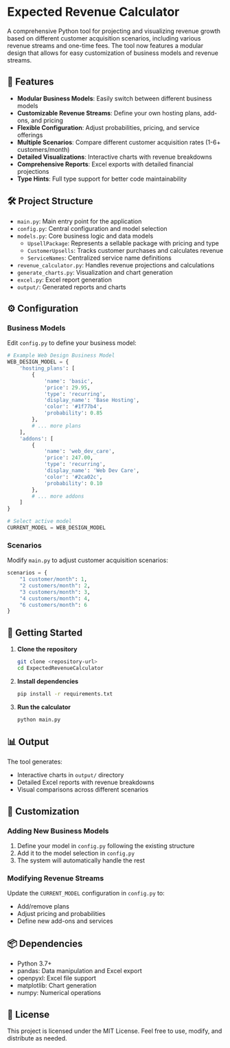 # Expected Revenue Calculator

A comprehensive Python tool for projecting and visualizing revenue growth based on different customer acquisition scenarios, including various revenue streams and one-time fees. The tool now features a modular design that allows for easy customization of business models and revenue streams.

## 🚀 Features

- **Modular Business Models**: Easily switch between different business models
- **Customizable Revenue Streams**: Define your own hosting plans, add-ons, and pricing
- **Flexible Configuration**: Adjust probabilities, pricing, and service offerings
- **Multiple Scenarios**: Compare different customer acquisition rates (1-6+ customers/month)
- **Detailed Visualizations**: Interactive charts with revenue breakdowns
- **Comprehensive Reports**: Excel exports with detailed financial projections
- **Type Hints**: Full type support for better code maintainability

## 🛠️ Project Structure

- `main.py`: Main entry point for the application
- `config.py`: Central configuration and model selection
- `models.py`: Core business logic and data models
  - `UpsellPackage`: Represents a sellable package with pricing and type
  - `CustomerUpsells`: Tracks customer purchases and calculates revenue
  - `ServiceNames`: Centralized service name definitions
- `revenue_calculator.py`: Handles revenue projections and calculations
- `generate_charts.py`: Visualization and chart generation
- `excel.py`: Excel report generation
- `output/`: Generated reports and charts

## ⚙️ Configuration

### Business Models

Edit `config.py` to define your business model:

```python
# Example Web Design Business Model
WEB_DESIGN_MODEL = {
    'hosting_plans': [
        {
            'name': 'basic',
            'price': 29.95,
            'type': 'recurring',
            'display_name': 'Base Hosting',
            'color': '#1f77b4',
            'probability': 0.85
        },
        # ... more plans
    ],
    'addons': [
        {
            'name': 'web_dev_care',
            'price': 247.00,
            'type': 'recurring',
            'display_name': 'Web Dev Care',
            'color': '#2ca02c',
            'probability': 0.10
        },
        # ... more addons
    ]
}

# Select active model
CURRENT_MODEL = WEB_DESIGN_MODEL
```

### Scenarios

Modify `main.py` to adjust customer acquisition scenarios:

```python
scenarios = {
    "1 customer/month": 1,
    "2 customers/month": 2,
    "3 customers/month": 3,
    "4 customers/month": 4,
    "6 customers/month": 6
}
```

## 🚀 Getting Started

1. **Clone the repository**
   ```bash
   git clone <repository-url>
   cd ExpectedRevenueCalculator
   ```

2. **Install dependencies**
   ```bash
   pip install -r requirements.txt
   ```

3. **Run the calculator**
   ```bash
   python main.py
   ```

## 📊 Output

The tool generates:
- Interactive charts in `output/` directory
- Detailed Excel reports with revenue breakdowns
- Visual comparisons across different scenarios

## 🎨 Customization

### Adding New Business Models

1. Define your model in `config.py` following the existing structure
2. Add it to the model selection in `config.py`
3. The system will automatically handle the rest

### Modifying Revenue Streams

Update the `CURRENT_MODEL` configuration in `config.py` to:
- Add/remove plans
- Adjust pricing and probabilities
- Define new add-ons and services

## 📦 Dependencies

- Python 3.7+
- pandas: Data manipulation and Excel export
- openpyxl: Excel file support
- matplotlib: Chart generation
- numpy: Numerical operations

## 📝 License

This project is licensed under the MIT License. Feel free to use, modify, and distribute as needed.